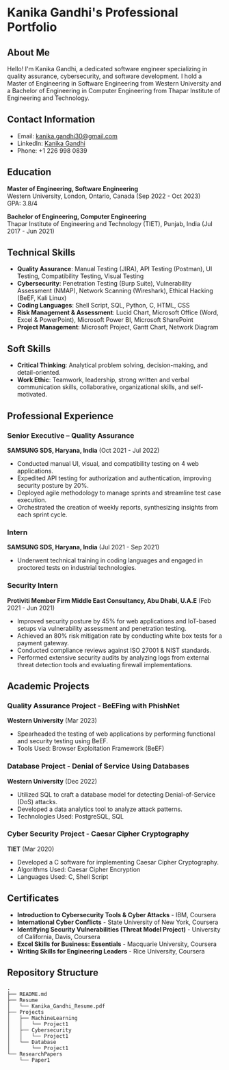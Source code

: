 # Kanika Gandhi's Professional Portfolio

## About Me
Hello! I'm Kanika Gandhi, a dedicated software engineer specializing in quality assurance, cybersecurity, and software development. I hold a Master of Engineering in Software Engineering from Western University and a Bachelor of Engineering in Computer Engineering from Thapar Institute of Engineering and Technology.

## Contact Information
- Email: [kanika.gandhi30@gmail.com](mailto:kanika.gandhi30@gmail.com)
- LinkedIn: [Kanika Gandhi](https://www.linkedin.com/in/kanika-gandhi-82669a1b4)
- Phone: +1 226 998 0839

## Education
**Master of Engineering, Software Engineering**  
Western University, London, Ontario, Canada (Sep 2022 - Oct 2023)  
GPA: 3.8/4

**Bachelor of Engineering, Computer Engineering**  
Thapar Institute of Engineering and Technology (TIET), Punjab, India (Jul 2017 - Jun 2021)

## Technical Skills
- **Quality Assurance**: Manual Testing (JIRA), API Testing (Postman), UI Testing, Compatibility Testing, Visual Testing
- **Cybersecurity**: Penetration Testing (Burp Suite), Vulnerability Assessment (NMAP), Network Scanning (Wireshark), Ethical Hacking (BeEF, Kali Linux)
- **Coding Languages**: Shell Script, SQL, Python, C, HTML, CSS
- **Risk Management & Assessment**: Lucid Chart, Microsoft Office (Word, Excel & PowerPoint), Microsoft Power BI, Microsoft SharePoint
- **Project Management**: Microsoft Project, Gantt Chart, Network Diagram

## Soft Skills
- **Critical Thinking**: Analytical problem solving, decision-making, and detail-oriented.
- **Work Ethic**: Teamwork, leadership, strong written and verbal communication skills, collaborative, organizational skills, and self-motivated.

## Professional Experience
### Senior Executive – Quality Assurance
**SAMSUNG SDS, Haryana, India** (Oct 2021 - Jul 2022)
- Conducted manual UI, visual, and compatibility testing on 4 web applications.
- Expedited API testing for authorization and authentication, improving security posture by 20%.
- Deployed agile methodology to manage sprints and streamline test case execution.
- Orchestrated the creation of weekly reports, synthesizing insights from each sprint cycle.

### Intern
**SAMSUNG SDS, Haryana, India** (Jul 2021 - Sep 2021)
- Underwent technical training in coding languages and engaged in proctored tests on industrial technologies.

### Security Intern
**Protiviti Member Firm Middle East Consultancy, Abu Dhabi, U.A.E** (Feb 2021 - Jun 2021)
- Improved security posture by 45% for web applications and IoT-based setups via vulnerability assessment and penetration testing.
- Achieved an 80% risk mitigation rate by conducting white box tests for a payment gateway.
- Conducted compliance reviews against ISO 27001 & NIST standards.
- Performed extensive security audits by analyzing logs from external threat detection tools and evaluating firewall implementations.

## Academic Projects
### Quality Assurance Project - BeEFing with PhishNet
**Western University** (Mar 2023)
- Spearheaded the testing of web applications by performing functional and security testing using BeEF.
- Tools Used: Browser Exploitation Framework (BeEF)

### Database Project - Denial of Service Using Databases
**Western University** (Dec 2022)
- Utilized SQL to craft a database model for detecting Denial-of-Service (DoS) attacks.
- Developed a data analytics tool to analyze attack patterns.
- Technologies Used: PostgreSQL, SQL

### Cyber Security Project - Caesar Cipher Cryptography
**TIET** (Mar 2020)
- Developed a C software for implementing Caesar Cipher Cryptography.
- Algorithms Used: Caesar Cipher Encryption
- Languages Used: C, Shell Script

## Certificates
- **Introduction to Cybersecurity Tools & Cyber Attacks** - IBM, Coursera
- **International Cyber Conflicts** - State University of New York, Coursera
- **Identifying Security Vulnerabilities (Threat Model Project)** - University of California, Davis, Coursera
- **Excel Skills for Business: Essentials** - Macquarie University, Coursera
- **Writing Skills for Engineering Leaders** - Rice University, Coursera

## Repository Structure
```plaintext
.
├── README.md
├── Resume
│   └── Kanika_Gandhi_Resume.pdf
├── Projects
│   ├── MachineLearning
│   │   └── Project1
│   ├── Cybersecurity
│   │   └── Project1
│   └── Database
│       └── Project1
└── ResearchPapers
    └── Paper1
